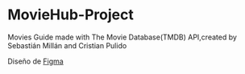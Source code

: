 # MovieHub-Project
Movies Guide made with The Movie Database(TMDB) API,created by Sebastián Millán and Cristian Pulido

Diseño de [Figma](https://www.figma.com/file/dm5Q2RsrnpAETY3Zr3A0lL/MovieStreamingWeb?type=design&node-id=11-153&mode=design&t=Idgpc3)
